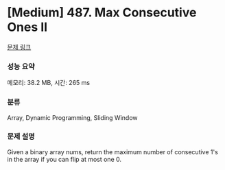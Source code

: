 # [Medium] 487. Max Consecutive Ones II

[문제 링크](https://leetcode.com/problems/max-consecutive-ones-ii/description/)

### 성능 요약

메모리: 38.2 MB, 시간:  265 ms

### 분류

Array, Dynamic Programming, Sliding Window

### 문제 설명

<p>Given a binary array nums, return the maximum number of consecutive 1's in the array if you can flip at most one 0.</p>
